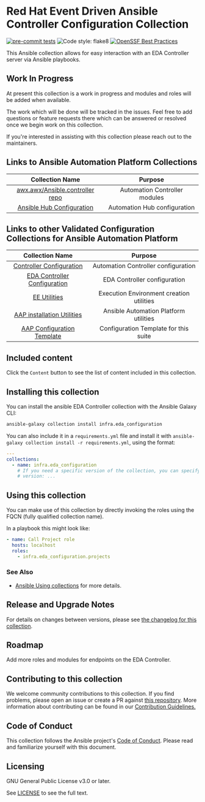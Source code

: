 # Red Hat Event Driven Ansible Controller Configuration Collection

[![pre-commit tests](https://github.com/ansible/galaxy_collection/actions/workflows/pre-commit.yml/badge.svg?branch=devel)](https://github.com/ansible/galaxy_collection/actions/workflows/pre-commit.yml)
![Code style: flake8](https://img.shields.io/badge/Code%20style-flake8-orange)
[![OpenSSF Best Practices](https://www.bestpractices.dev/projects/8812/badge)](https://www.bestpractices.dev/projects/8812)
<!-- Further CI badges go here as above -->

This Ansible collection allows for easy interaction with an EDA Controller server via Ansible playbooks.

## Work In Progress

At present this collection is a work in progress and modules and roles will be added when available.

The work which will be done will be tracked in the issues. Feel free to add questions or feature requests there which can be answered or resolved once we begin work on this collection.

If you're interested in assisting with this collection please reach out to the maintainers.

## Links to Ansible Automation Platform Collections

|                                      Collection Name                                         |                 Purpose                  |
|:--------------------------------------------------------------------------------------------:|:----------------------------------------:|
| [awx.awx/Ansible.controller repo](https://github.com/ansible/awx/tree/devel/awx_collection) |   Automation Controller modules          |
|        [Ansible Hub Configuration](https://github.com/ansible/galaxy_collection)     |       Automation Hub configuration       |

## Links to other Validated Configuration Collections for Ansible Automation Platform

|                                      Collection Name                                       |                 Purpose                  |
|:------------------------------------------------------------------------------------------:|:----------------------------------------:|
| [Controller Configuration](https://github.com/redhat-cop/controller_configuration) |   Automation Controller configuration    |
| [EDA Controller Configuration](https://github.com/redhat-cop/eda_configuration) |   EDA Controller configuration    |
|             [EE Utilities](https://github.com/redhat-cop/ee_utilities)             | Execution Environment creation utilities |
|     [AAP installation Utilities](https://github.com/redhat-cop/aap_utilities)      |  Ansible Automation Platform utilities   |
|   [AAP Configuration Template](https://github.com/redhat-cop/aap_configuration_template)   |  Configuration Template for this suite   |

## Included content

Click the `Content` button to see the list of content included in this collection.

## Installing this collection

You can install the ansible EDA Controller collection with the Ansible Galaxy CLI:

```bash
ansible-galaxy collection install infra.eda_configuration
```

You can also include it in a `requirements.yml` file and install it with `ansible-galaxy collection install -r requirements.yml`, using the format:

```yaml
---
collections:
  - name: infra.eda_configuration
    # If you need a specific version of the collection, you can specify like this:
    # version: ...
```

## Using this collection

You can make use of this collection by directly invoking the roles using the FQCN (fully qualified collection name).

In a playbook this might look like:

```yaml
- name: Call Project role
  hosts: localhost
  roles:
    - infra.eda_configuration.projects
```

### See Also

- [Ansible Using collections](https://docs.ansible.com/ansible/latest/user_guide/collections_using.html) for more details.

## Release and Upgrade Notes

For details on changes between versions, please see [the changelog for this collection](CHANGELOG.rst).

## Roadmap

Add more roles and modules for endpoints on the EDA Controller.

## Contributing to this collection

We welcome community contributions to this collection. If you find problems, please open an issue or create a PR against [this repository](https://github.com/redhat-cop/eda_configuration).
More information about contributing can be found in our [Contribution Guidelines.](https://github.com/redhat-cop/eda_configuration/blob/devel/.github/CONTRIBUTING.md)

## Code of Conduct

This collection follows the Ansible project's
[Code of Conduct](https://docs.ansible.com/ansible/latest/community/code_of_conduct.html).
Please read and familiarize yourself with this document.

## Licensing

GNU General Public License v3.0 or later.

See [LICENSE](https://www.gnu.org/licenses/gpl-3.0.txt) to see the full text.
